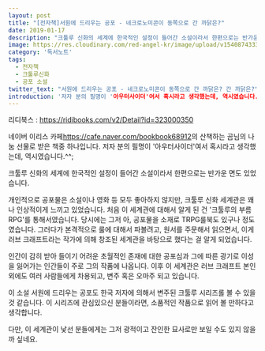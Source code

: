 ```yaml
---
layout: post
title: "[전자책]서원에 드리우는 공포 - 네크로노미콘이 동쪽으로 간 까닭은?"
date: 2019-01-17
description: "크툴루 신화의 세계에 한국적인 설정이 들어간 소설이라서 한편으로는 반가운 면도 있었습니다."
image: https://res.cloudinary.com/red-angel-kr/image/upload/v1540874333/blog_img/gallary_note.jpg
category: '독서노트'  
tags: 
  - 전자책
  - 크툴루신화
  - 공포 소설
twitter_text: "서원에 드리우는 공포 - 네크로노미콘이 동쪽으로 간 까닭은? 간 까닭은?"
introduction: '저자 분의 필명이 '아우터사이더'여서 혹시라고 생각했는데, 역시였습니다.'
---
```


리디북스 : <https://ridibooks.com/v2/Detail?id=323000350> 

네이버 이리스 카페<https://cafe.naver.com/bookbook68912>의 산책하는 곰님의 나눔 선물로 받은 책중 하나입니다. 
저자 분의 필명이 '아우터사이더'여서 혹시라고 생각했는데, 역시였습니다.^^;

크툴루 신화의 세계에 한국적인 설정이 들어간 소설이라서 한편으로는 반가운 면도 있었습니다.

개인적으로 공포물은 소설이나 영화 등 모두 좋아하지 않지만, 크툴루 신화 세계관은 꽤나 인상적이게 느끼고 있었습니다. 처음 이 세계관에 대해서 알게 된 건 '크툴루의 부름 RPG'를 통해서였습니다. 당시에는 그저 아, 공포물을 소재로 TRPG룰북도 있구나 정도였습니다. 그러다가 본격적으로 룰에 대해서 파볼려고, 원서를 주문해서 읽으면서, 이게 러브 크래프트라는 작가에 의해 창조된 세계관을 바탕으로 했다는 걸 알게 되었습니다.

인간이 감히 받아 들이기 어려운 초월적인 존재에 대한 공포심과 그에 따른 광기로 이성을 잃어가는 인간들이 주로 그의 작품에 나옵니다. 이후 이 세계관은 러브 크래프트 본인 외에도 여러 사람들에게 차용되고, 변주 혹은 오마주 되고 있습니다.

이 소설 서원에 드리우는 공포도 한국 저자에 의해서 변주된 크툴루 시리즈롤 볼 수 있을 것 같습니다. 이 시리즈에 관심있으신 분들이라면, 소품적인 작품으로 읽어 볼 만하다고 생각합니다.

다만, 이 세계관이 낯선 분들에게는 그저 광적이고 잔인한 묘사로만 보일 수도 있지 않을까 싶네요.
